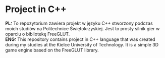 # Project in C++
<b>PL:</b> To repozytorium zawiera projekt w języku C++ stworzony podczas moich studiów na Politechnice Świętokrzyskiej. Jest to prosty silnik gier w oparciu o bibliotekę FreeGLUT.<br/> 
<b>ENG:</b> This repository contains project in C++ language that was created during my studies at the Kielce University of Technology. It is a simple 3D game engine based on the FreeGLUT library.
